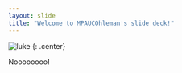 ```yaml
---
layout: slide
title: "Welcome to MPAUCOhleman's slide deck!"
---
```


![luke](https://cloud.githubusercontent.com/assets/16547949/25400950/3a263b30-29c2-11e7-8f09-02127726c1e1.jpg)
{: .center}

Noooooooo!
